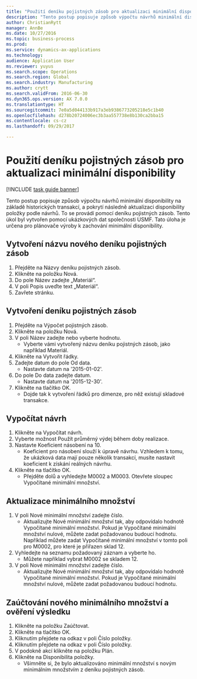```yaml
--- 
title: "Použití deníku pojistných zásob pro aktualizaci minimální disponibility"
description: "Tento postup popisuje způsob výpočtu návrhů minimální disponibility na základě historických transakcí, a pokrytí následně aktualizaci disponibility položky podle návrhů."
author: ChristianRytt
manager: AnnBe
ms.date: 10/27/2016
ms.topic: business-process
ms.prod: 
ms.service: dynamics-ax-applications
ms.technology: 
audience: Application User
ms.reviewer: yuyus
ms.search.scope: Operations
ms.search.region: Global
ms.search.industry: Manufacturing
ms.author: crytt
ms.search.validFrom: 2016-06-30
ms.dyn365.ops.version: AX 7.0.0
ms.translationtype: HT
ms.sourcegitcommit: 7e0a5d044133b917a3eb9386773205218e5c1b40
ms.openlocfilehash: d278b20724006ec3b3aa557738e8b130ca2bba15
ms.contentlocale: cs-cz
ms.lasthandoff: 09/29/2017

---
```

# <a name="use-the-safety-stock-journal-to-update-minimum-coverage"></a>Použití deníku pojistných zásob pro aktualizaci minimální disponibility

[!INCLUDE [task guide banner](../../includes/task-guide-banner.md)]

Tento postup popisuje způsob výpočtu návrhů minimální disponibility na základě historických transakcí, a pokrytí následně aktualizaci disponibility položky podle návrhů. To se provádí pomocí deníku pojistných zásob. Tento úkol byl vytvořen pomocí ukázkových dat společnosti USMF. Tato úloha je určena pro plánovače výroby k zachování minimální disponibility.


## <a name="create-a-new-safety-stock-journal-name"></a>Vytvoření názvu nového deníku pojistných zásob
1. Přejděte na Názvy deníku pojistných zásob.
2. Klikněte na položku Nová.
3. Do pole Název zadejte „Materiál“.
4. V poli Popis uveďte text „Materiál“.
5. Zavřete stránku.

## <a name="create-a-safety-stock-journal"></a>Vytvoření deníku pojistných zásob
1. Přejděte na Výpočet pojistných zásob.
2. Klikněte na položku Nová.
3. V poli Název zadejte nebo vyberte hodnotu.
    * Vyberte vámi vytvořený názvu deníku pojistných zásob, jako například Materiál.  
4. Klikněte na Vytvořit řádky.
5. Zadejte datum do pole Od data.
    * Nastavte datum na '2015-01-02'.  
6. Do pole Do data zadejte datum.
    * Nastavte datum na '2015-12-30'.  
7. Klikněte na tlačítko OK.
    * Dojde tak k vytvoření řádků pro dimenze, pro něž existují skladové transakce.  

## <a name="calculate-proposal"></a>Vypočítat návrh
1. Klikněte na Vypočítat návrh.
2. Vyberte možnost Použít průměrný výdej během doby realizace.
3. Nastavte Koeficient násobení na 10.
    * Koeficient pro násobení slouží k úpravě návrhu. Vzhledem k tomu, že ukázková data mají pouze několik transakcí, musíte nastavit koeficient k získání reálných návrhu.  
4. Klikněte na tlačítko OK.
    * Přejděte dolů a vyhledejte M0002 a M0003. Otevřete sloupec Vypočítané minimální množství.   

## <a name="update-minimum-quantity"></a>Aktualizace minimálního množství
1. V poli Nové minimální množství zadejte číslo.
    * Aktualizujte Nové minimální množství tak, aby odpovídalo hodnotě Vypočítané minimální množství. Pokud je Vypočítané minimální množství nulové, můžete zadat požadovanou budoucí hodnotu. Například můžete zadat Vypočítané minimální množství v tomto poli pro M0002, pro které je přiřazen sklad 12.  
2. Vyhledejte na seznamu požadovaný záznam a vyberte ho.
    * Můžete například vybrat M0002 se skladem 12.  
3. V poli Nové minimální množství zadejte číslo.
    * Aktualizujte Nové minimální množství tak, aby odpovídalo hodnotě Vypočítané minimální množství. Pokud je Vypočítané minimální množství nulové, můžete zadat požadovanou budoucí hodnotu.  

## <a name="post-the-new-minimum-quantity-and-validate-the-result"></a>Zaúčtování nového minimálního množství a ověření výsledku
1. Klikněte na položku Zaúčtovat.
2. Klikněte na tlačítko OK.
3. Kliknutím přejdete na odkaz v poli Číslo položky.
4. Kliknutím přejdete na odkaz v poli Číslo položky.
5. V podokně akcí klikněte na položku Plán.
6. Klikněte na Disponibilita položky.
    * Všimněte si, že bylo aktualizováno minimální množství s novým minimálním množstvím z deníku pojistných zásob.  


